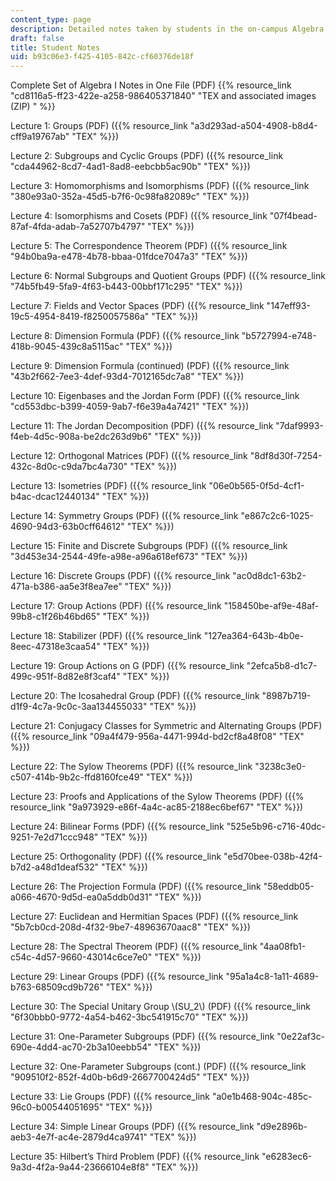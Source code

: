 ```yaml
---
content_type: page
description: Detailed notes taken by students in the on-campus Algebra I class.
draft: false
title: Student Notes
uid: b93c06e3-f425-4105-842c-cf60376de18f
---
```

Complete Set of Algebra I Notes in One File (PDF) {{% resource_link "cd8116a5-ff23-422e-a258-986405371840" "TEX and associated images (ZIP) " %}} 

Lecture 1: Groups (PDF) ({{% resource_link "a3d293ad-a504-4908-b8d4-cff9a19767ab" "TEX" %}})

Lecture 2: Subgroups and Cyclic Groups (PDF) ({{% resource_link "cda44962-8cd7-4ad1-8ad8-eebcbb5ac90b" "TEX" %}})

Lecture 3: Homomorphisms and Isomorphisms (PDF) ({{% resource_link "380e93a0-352a-45d5-b7f6-0c98fa82089c" "TEX" %}})

Lecture 4: Isomorphisms and Cosets (PDF) ({{% resource_link "07f4bead-87af-4fda-adab-7a52707b4797" "TEX" %}})

Lecture 5: The Correspondence Theorem (PDF) ({{% resource_link "94b0ba9a-e478-4b78-bbaa-01fdce7047a3" "TEX" %}})

Lecture 6: Normal Subgroups and Quotient Groups (PDF) ({{% resource_link "74b5fb49-5fa9-4f63-b443-00bbf171c295" "TEX" %}})

Lecture 7: Fields and Vector Spaces (PDF) ({{% resource_link "147eff93-19c5-4954-8419-f8250057586a" "TEX" %}})

Lecture 8: Dimension Formula (PDF) ({{% resource_link "b5727994-e748-418b-9045-439c8a5115ac" "TEX" %}})

Lecture 9: Dimension Formula (continued) (PDF) ({{% resource_link "43b2f662-7ee3-4def-93d4-7012165dc7a8" "TEX" %}})

Lecture 10: Eigenbases and the Jordan Form (PDF) ({{% resource_link "cd553dbc-b399-4059-9ab7-f6e39a4a7421" "TEX" %}})

Lecture 11: The Jordan Decomposition (PDF) ({{% resource_link "7daf9993-f4eb-4d5c-908a-be2dc263d9b6" "TEX" %}})

Lecture 12: Orthogonal Matrices (PDF) ({{% resource_link "8df8d30f-7254-432c-8d0c-c9da7bc4a730" "TEX" %}})

Lecture 13: Isometries (PDF) ({{% resource_link "06e0b565-0f5d-4cf1-b4ac-dcac12440134" "TEX" %}})

Lecture 14: Symmetry Groups (PDF) ({{% resource_link "e867c2c6-1025-4690-94d3-63b0cff64612" "TEX" %}})

Lecture 15: Finite and Discrete Subgroups (PDF) ({{% resource_link "3d453e34-2544-49fe-a98e-a96a618ef673" "TEX" %}})

Lecture 16: Discrete Groups (PDF) ({{% resource_link "ac0d8dc1-63b2-471a-b386-aa5e3f8ea7ee" "TEX" %}})

Lecture 17: Group Actions (PDF) ({{% resource_link "158450be-af9e-48af-99b8-c1f26b46bd65" "TEX" %}})

Lecture 18: Stabilizer (PDF) ({{% resource_link "127ea364-643b-4b0e-8eec-47318e3caa54" "TEX" %}})

Lecture 19: Group Actions on G (PDF) ({{% resource_link "2efca5b8-d1c7-499c-951f-8d82e8f3caf4" "TEX" %}})

Lecture 20: The Icosahedral Group (PDF) ({{% resource_link "8987b719-d1f9-4c7a-9c0c-3aa134455033" "TEX" %}})

Lecture 21: Conjugacy Classes for Symmetric and Alternating Groups (PDF) ({{% resource_link "09a4f479-956a-4471-994d-bd2cf8a48f08" "TEX" %}})

Lecture 22: The Sylow Theorems (PDF) ({{% resource_link "3238c3e0-c507-414b-9b2c-ffd8160fce49" "TEX" %}})

Lecture 23: Proofs and Applications of the Sylow Theorems (PDF) ({{% resource_link "9a973929-e86f-4a4c-ac85-2188ec6bef67" "TEX" %}})

Lecture 24: Bilinear Forms (PDF) ({{% resource_link "525e5b96-c716-40dc-9251-7e2d71ccc948" "TEX" %}})

Lecture 25: Orthogonality (PDF) ({{% resource_link "e5d70bee-038b-42f4-b7d2-a48d1deaf532" "TEX" %}})

Lecture 26: The Projection Formula (PDF) ({{% resource_link "58eddb05-a066-4670-9d5d-ea0a5ddb0d31" "TEX" %}})

Lecture 27: Euclidean and Hermitian Spaces (PDF) ({{% resource_link "5b7cb0cd-208d-4f32-9be7-48963670aac8" "TEX" %}})

Lecture 28: The Spectral Theorem (PDF) ({{% resource_link "4aa08fb1-c54c-4d57-9660-43014c6ce7e0" "TEX" %}})

Lecture 29: Linear Groups (PDF) ({{% resource_link "95a1a4c8-1a11-4689-b763-68509cd9b726" "TEX" %}})

Lecture 30: The Special Unitary Group \\(SU_2\\) (PDF) ({{% resource_link "6f30bbb0-9772-4a54-b462-3bc541915c70" "TEX" %}})

Lecture 31: One-Parameter Subgroups (PDF) ({{% resource_link "0e22af3c-690e-4dd4-ac70-2b3a10eebb54" "TEX" %}})

Lecture 32: One-Parameter Subgroups (cont.) (PDF) ({{% resource_link "909510f2-852f-4d0b-b6d9-2667700424d5" "TEX" %}})

Lecture 33: Lie Groups (PDF) ({{% resource_link "a0e1b468-904c-485c-96c0-b00544051695" "TEX" %}})

Lecture 34: Simple Linear Groups (PDF) ({{% resource_link "d9e2896b-aeb3-4e7f-ac4e-2879d4ca9741" "TEX" %}})

Lecture 35: Hilbert’s Third Problem (PDF) ({{% resource_link "e6283ec6-9a3d-4f2a-9a44-23666104e8f8" "TEX" %}})